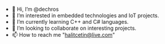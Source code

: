 - 👋 Hi, I’m @dechros
- 👀 I’m interested in embedded technologies and IoT projects.
- 🌱 I’m currently learning C++ and C# languages.
- 💞️ I’m looking to collaborate on interesting projects.
- 📫 How to reach me "halitcetin@live.com"

<!---
dechros/dechros is a ✨ special ✨ repository because its `README.md` (this file) appears on your GitHub profile.
You can click the Preview link to take a look at your changes.
--->
